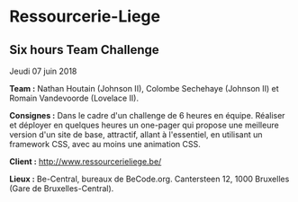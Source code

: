# Ressourcerie-Liege

## Six hours Team Challenge
Jeudi 07 juin 2018


**Team :** Nathan Houtain (Johnson II), Colombe Sechehaye (Johnson II) et Romain Vandevoorde (Lovelace II).

**Consignes :** Dans le cadre d'un challenge de 6 heures en équipe. Réaliser et déployer en quelques heures un one-pager qui propose une meilleure version d'un site de base, attractif, allant à l'essentiel, en utilisant un framework CSS, avec au moins une animation CSS.

**Client :** http://www.ressourcerieliege.be/

**Lieux :**
Be-Central, bureaux de BeCode.org.
Cantersteen 12, 1000 Bruxelles (Gare de Bruxelles-Central).

